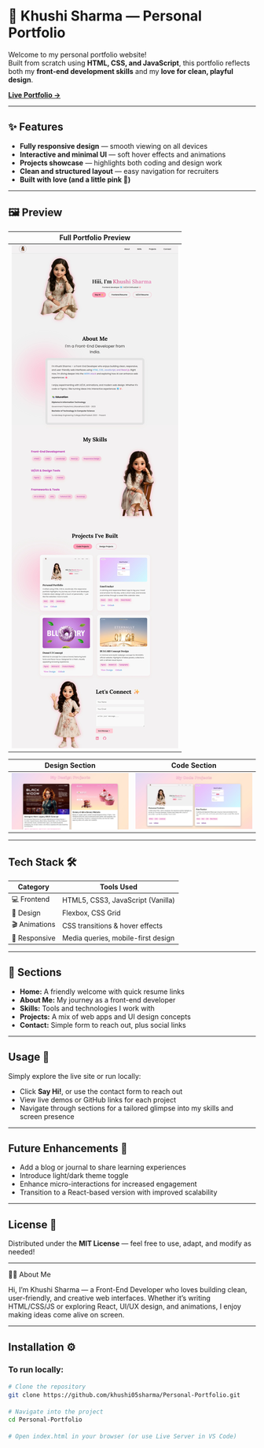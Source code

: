 # 🌸 Khushi Sharma — Personal Portfolio  

Welcome to my personal portfolio website!  
Built from scratch using **HTML, CSS, and JavaScript**, this portfolio reflects both my **front-end development skills** and my **love for clean, playful design**.  

[**Live Portfolio →**](https://khushi05sharma.github.io/Personal-Portfolio/)  

---

## ✨ Features

- **Fully responsive design** — smooth viewing on all devices  
- **Interactive and minimal UI** — soft hover effects and animations  
- **Projects showcase** — highlights both coding and design work  
- **Clean and structured layout** — easy navigation for recruiters  
- **Built with love (and a little pink 💖)**  

---

## 🖼 Preview  

| Full Portfolio Preview |
|------------------------|
| ![Full Portfolio](./screenshots/portfolio.jpeg) |

| Design Section | Code Section |
|----------------|-------------|
| ![Design Screenshot](./screenshots/design.png) | ![Code Screenshot](./screenshots/code.png) |

---

## Tech Stack 🛠️

| Category       | Tools Used                        |
|----------------|-----------------------------------|
| 💻 Frontend    | HTML5, CSS3, JavaScript (Vanilla) |
| 🎨 Design      | Flexbox, CSS Grid                 |
| 🎬 Animations  | CSS transitions & hover effects   |
| 📱 Responsive  | Media queries, mobile-first design|

---

## 📌 Sections  

- **Home:** A friendly welcome with quick resume links  
- **About Me:** My journey as a front-end developer  
- **Skills:** Tools and technologies I work with  
- **Projects:** A mix of web apps and UI design concepts  
- **Contact:** Simple form to reach out, plus social links  

---


## Usage 🚀

Simply explore the live site or run locally:

- Click **Say Hi!**, or use the contact form to reach out  
- View live demos or GitHub links for each project  
- Navigate through sections for a tailored glimpse into my skills and screen presence

---

## Future Enhancements 🌱

- Add a blog or journal to share learning experiences  
- Introduce light/dark theme toggle  
- Enhance micro-interactions for increased engagement  
- Transition to a React-based version with improved scalability

---

## License 📜

Distributed under the **MIT License** — feel free to use, adapt, and modify as needed!

---

👩‍💻 About Me

Hi, I’m Khushi Sharma — a Front-End Developer who loves building clean, user-friendly, and creative web interfaces. 
Whether it’s writing HTML/CSS/JS or exploring React, UI/UX design, and animations, I enjoy making ideas come alive on screen.

---

## Installation ⚙️

### To run locally:

```bash
# Clone the repository
git clone https://github.com/khushi05sharma/Personal-Portfolio.git

# Navigate into the project
cd Personal-Portfolio

# Open index.html in your browser (or use Live Server in VS Code)

